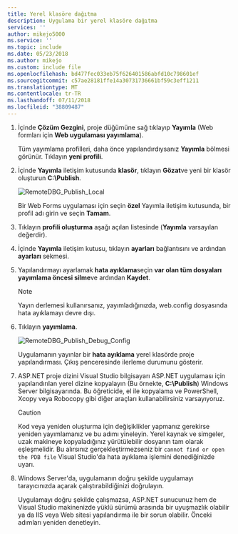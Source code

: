 ```yaml
---
title: Yerel klasöre dağıtma
description: Uygulama bir yerel klasöre dağıtma
services: ''
author: mikejo5000
ms.service: ''
ms.topic: include
ms.date: 05/23/2018
ms.author: mikejo
ms.custom: include file
ms.openlocfilehash: bd477fec033eb75f626401586abfd10c798601ef
ms.sourcegitcommit: c57ae28181ffe14a30731736661bf59c3eff1211
ms.translationtype: MT
ms.contentlocale: tr-TR
ms.lasthandoff: 07/11/2018
ms.locfileid: "38809487"
---
```

1. İçinde **Çözüm Gezgini**, proje düğümüne sağ tıklayıp **Yayımla** (Web formları için **Web uygulaması yayımlama**).

    Tüm yayımlama profilleri, daha önce yapılandırdıysanız **Yayımla** bölmesi görünür. Tıklayın **yeni profili**.

1. İçinde **Yayımla** iletişim kutusunda **klasör**, tıklayın **Gözat**ve yeni bir klasör oluşturun **C:\Publish**.

    ![RemoteDBG_Publish_Local](../media/remotedbg_publish_local.png "RemoteDBG_Publish_Local")

    Bir Web Forms uygulaması için seçin **özel** Yayımla iletişim kutusunda, bir profil adı girin ve seçin **Tamam**.

1. Tıklayın **profili oluşturma** aşağı açılan listesinde (**Yayımla** varsayılan değerdir).

1. İçinde **Yayımla** iletişim kutusu, tıklayın **ayarları** bağlantısını ve ardından **ayarları** sekmesi.

1. Yapılandırmayı ayarlamak **hata ayıklama**seçin **var olan tüm dosyaları yayımlama öncesi silme**ve ardından **Kaydet**.

    > [!NOTE]
    > Yayın derlemesi kullanırsanız, yayımladığınızda, web.config dosyasında hata ayıklamayı devre dışı.

1. Tıklayın **yayımlama**.

    ![RemoteDBG_Publish_Debug_Config](../media/remotedbg_publish_debug_config.png "RemoteDBG_Publish_Debug_Config")
    
    Uygulamanın yayınlar bir **hata ayıklama** yerel klasörde proje yapılandırması. Çıkış penceresinde ilerleme durumunu gösterir.

1. ASP.NET proje dizini Visual Studio bilgisayarı ASP.NET uygulaması için yapılandırılan yerel dizine kopyalayın (Bu örnekte, **C:\Publish**) Windows Server bilgisayarında. Bu öğreticide, el ile kopyalama ve PowerShell, Xcopy veya Robocopy gibi diğer araçları kullanabilirsiniz varsayıyoruz.

    > [!CAUTION]
    >  Kod veya yeniden oluşturma için değişiklikler yapmanız gerekirse yeniden yayımlamanız ve bu adımı yineleyin. Yerel kaynak ve simgeler, uzak makineye kopyaladığınız yürütülebilir dosyanın tam olarak eşleşmelidir.    Bu alırsınız gerçekleştirmezseniz bir `cannot find or open the PDB file` Visual Studio'da hata ayıklama işlemini denediğinizde uyarı.

1. Windows Server'da, uygulamanın doğru şekilde uygulamayı tarayıcınızda açarak çalıştırabildiğinizi doğrulayın.

    Uygulamayı doğru şekilde çalışmazsa, ASP.NET sunucunuz hem de Visual Studio makinenizde yüklü sürümü arasında bir uyuşmazlık olabilir ya da IIS veya Web sitesi yapılandırma ile bir sorun olabilir. Önceki adımları yeniden denetleyin.
